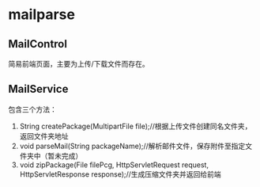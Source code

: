 # mailparse

## MailControl

简易前端页面，主要为上传/下载文件而存在。

## MailService

包含三个方法：

  1.  String createPackage(MultipartFile file);//根据上传文件创建同名文件夹，返回文件夹地址
  2.  void parseMail(String packageName);//解析邮件文件，保存附件至指定文件夹中（暂未完成）
  3.  void zipPackage(File filePcg, HttpServletRequest request, HttpServletResponse response);//生成压缩文件夹并返回给前端
